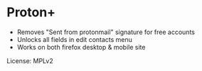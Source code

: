 # Proton+

* Removes "Sent from protonmail" signature for free accounts
* Unlocks all fields in edit contacts menu
* Works on both firefox desktop & mobile site

License: MPLv2